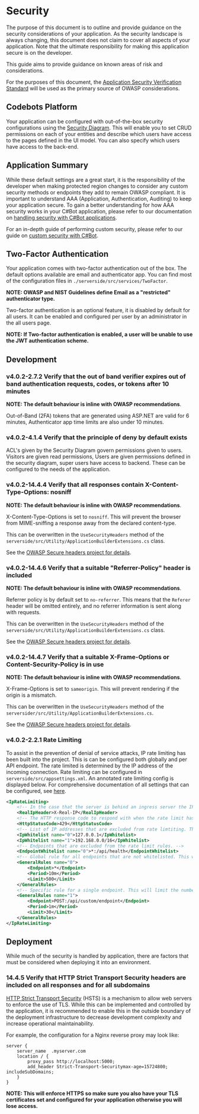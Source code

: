 <!-- @bot-written -->
<!-- % protected region % [Configure security document here] off begin -->
# Security

The purpose of this document is to outline and provide guidance on the security considerations of your application. As the security landscape is always changing, this document does not claim to cover all aspects of your application. Note that the ultimate responsibility for making this application secure is on the developer.

This guide aims to provide guidance on known areas of risk and considerations.

For the purposes of this document, the [Application Security Verification Standard](https://github.com/OWASP/ASVS/tree/v4.0.2#latest-stable-version---402) will be used as the primary source of OWASP considerations.

## Codebots Platform

Your application can be configured with out-of-the-box security configurations using the [Security Diagram](https://codebots.com/docs/142). This will enable you to set CRUD permissions on each of your entities and describe which users have access to the pages defined in the UI model. You can also specify which users have access to the back-end.

## Application Summary

While these default settings are a great start, it is the responsibility of the developer when making protected region changes to consider any custom security methods or endpoints they add to remain OWASP compliant. It is important to understand AAA (Application, Authentication, Auditing) to keep your application secure. To gain a better understanding for how AAA security works in your C#Bot application, please refer to our documentation on [handling security with C#Bot applications](https://codebots.com/docs/31).

For an in-depth guide of performing custom security, please refer to our guide on [custom security with C#Bot](https://codebots.com/docs/104).

## Two-Factor Authentication

Your application comes with two-factor authentication out of the box. The default options available are email and authenticator app. You can find most of the configuration files in `./serverside/src/services/TwoFactor`.

**NOTE: OWASP and NIST Guidelines define Email as a "restricted" authenticator type.**

Two-factor authentication is an optional feature, it is disabled by default for all users. It can be enabled and configured per user by an administrator in the all users page.

**NOTE: If Two-factor authentication is enabled, a user will be unable to use the JWT authentication scheme.**


## Development

### v4.0.2-2.7.2 Verify that the out of band verifier expires out of band authentication requests, codes, or tokens after 10 minutes

**NOTE: The default behaviour is inline with OWASP recommendations**.

Out-of-Band (2FA) tokens that are generated using ASP.NET are valid for 6 minutes, Authenticator app time limits are also under 10 minutes.

### v4.0.2-4.1.4 Verify that the principle of deny by default exists

ACL's given by the Security Diagram govern permissions given to users. Visitors are given read permissions, Users are given permissions defined in the security diagram, super users have access to backend. These can be configured to the needs of the application.

### v4.0.2-14.4.4 Verify that all responses contain X-Content-Type-Options: nosniff

**NOTE: The default behaviour is inline with OWASP recommendations**.

X-Content-Type-Options is set to `nosniff`. This will prevent the browser from MIME-sniffing a response away from the declared content-type.

This can be overwritten in the `UseSecurityHeaders` method of the `serverside/src/Utility/ApplicationBuilderExtensions.cs` class.

See the [OWASP Secure headers project for details](https://wiki.owasp.org/index.php/OWASP_Secure_Headers_Project#xcto).

### v4.0.2-14.4.6 Verify that a suitable "Referrer-Policy" header is included

**NOTE: The default behaviour is inline with OWASP recommendations**.

Referrer policy is by default set to `no-referrer`. This means that the `Referer` header will be omitted entirely, and no referrer information is sent along with requests.

This  can be overwritten in the `UseSecurityHeaders` method of the `serverside/src/Utility/ApplicationBuilderExtensions.cs` class.

See the [OWASP Secure headers project for details](https://wiki.owasp.org/index.php/OWASP_Secure_Headers_Project#rp).

### v4.0.2-14.4.7 Verify that a suitable X-Frame-Options or Content-Security-Policy is in use

**NOTE: The default behaviour is inline with OWASP recommendations**.

X-Frame-Options is set to `sameorigin`. This will prevent rendering if the origin is a mismatch.

This can be overwritten in the `UseSecurityHeaders` method of the `serversider/src/Utility/ApplicationBuilderExtensions.cs`.

See the [OWASP Secure headers project for details](https://wiki.owasp.org/index.php/OWASP_Secure_Headers_Project#xfo).

### v4.0.2-2.2.1 Rate Limiting

To assist in the prevention of denial of service attacks, IP rate limiting has been built into the project. This is can be configured both globally and per API endpoint. The rate limited is determined by the IP address of the incoming connection. Rate limiting can be configured in `serverside/src/appsettings.xml`. An annotated rate limiting config is displayed below. For comprehensive documentation of all settings that can be configured, see [here](https://github.com/stefanprodan/AspNetCoreRateLimit/wiki/IpRateLimitMiddleware).

```xml
<IpRateLimiting>
	<!-- In the case that the server is behind an ingress server the IP address of the connection will be set to the IP address of the ingress instead of the client user. This field specifies the name of a header on the HTTP request that is set by the ingress that specifies the real IP address of the client. -->
	<RealIpHeader>X-Real-IP</RealIpHeader>
	<!-- The HTTP response code to respond with when the rate limit has been exceeded. -->
	<HttpStatusCode>429</HttpStatusCode>
	<!-- List of IP addresses that are excluded from rate limtiting. This accepts port ranges. -->
	<IpWhitelist name="0">127.0.0.1</IpWhitelist>
	<IpWhitelist name="1">192.168.0.0/16</IpWhitelist>
	<!-- Endpoints that are excluded from the rate limit rules. -->
	<EndpointWhitelist name="0">*:/api/health</EndpointWhitelist>
	<!-- Global rule for all endpoints that are not whitelisted. This will limit the number of requests by one IP address to 500 every 10 minutes. -->
	<GeneralRules name="0">
		<Endpoint>*</Endpoint>
		<Period>10m</Period>
		<Limit>500</Limit>
	</GeneralRules>
	<!-- Specific rule for a single endpoint. This will limit the number of POST requests to this single endpoint to 30 every minute. -->
	<GeneralRules name="1">
		<Endpoint>POST:/api/custom/endpoint</Endpoint>
		<Period>1m</Period>
		<Limit>30</Limit>
	</GeneralRules>
</IpRateLimiting>
```

## Deployment

While much of the security is handled by application, there are factors that must be considered when deploying it into an environment.

### 14.4.5 Verify that HTTP Strict Transport Security headers are included on all responses and for all subdomains

[HTTP Strict Transport Security](https://developer.mozilla.org/en-US/docs/Web/HTTP/Headers/Strict-Transport-Security) (HSTS) is a mechanism to allow web servers to enforce the use of TLS. While this can be implemented and controlled by the application, it is recommended to enable this in the outside boundary of the deployment infrastructure to decrease development complexity and increase operational maintainability.

For example, the configuration for a Nginx reverse proxy may look like:

```
server {
    server_name  .myserver.com
    location / {
        proxy_pass http://localhost:5000;
        add_header Strict-Transport-Securitymax-age=15724800; includeSubDomains;
    }
}
```

**NOTE: This will enforce HTTPS so make sure you also have your TLS certificates set and configured for your application otherwise you will lose access.**

<!-- % protected region % [Configure security document here] end -->
